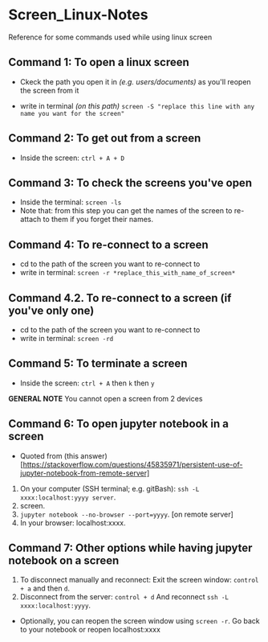 # Screen_Linux-Notes
Reference for some commands used while using linux screen

## Command 1: To open a linux screen
* Ckeck the path you open it in *(e.g. users/documents)* as you'll reopen the screen from it
- write in terminal *(on this path)* `screen -S "replace this line with any name you want for the screen"`

## Command 2: To get out from a screen
- Inside the screen: `ctrl + A + D `

## Command 3: To check the screens you've open
- Inside the terminal: `screen -ls`
- Note that: from this step you can get the names of the screen to re-attach to them if you forget their names.

## Command 4: To re-connect to a screen
- cd to the path of the screen you want to re-connect to 
- write in terminal: `screen -r *replace_this_with_name_of_screen* `

## Command 4.2. To re-connect to a screen (if you've only one)
- cd to the path of the screen you want to re-connect to 
- write in terminal: `screen -rd`

## Command 5: To terminate a screen
- Inside the screen: `ctrl + A` then `k` then `y`

**GENERAL NOTE** You cannot open a screen from 2 devices

## Command 6: To open jupyter notebook in a screen
- Quoted from (this answer)[https://stackoverflow.com/questions/45835971/persistent-use-of-jupyter-notebook-from-remote-server]
1. On your computer (SSH terminal; e.g. gitBash): `ssh -L xxxx:localhost:yyyy server`.
2. screen.
3. `jupyter notebook --no-browser --port=yyyy`. [on remote server]
4. In your browser: localhost:xxxx.

## Command 7: Other options while having jupyter notebook on a screen

1. To disconnect manually and reconnect: Exit the screen window: `control + a` and then `d`.
2. Disconnect from the server: `control + d` And reconnect `ssh -L xxxx:localhost:yyyy`.
- Optionally, you can reopen the screen window using `screen -r`. Go back to your notebook or reopen localhost:xxxx